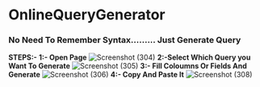 # OnlineQueryGenerator
### **No Need To Remember Syntax......... Just Generate Query**
****STEPS**:-**
**1:- Open Page**
![Screenshot (304)](https://user-images.githubusercontent.com/64838080/90693528-a0db8680-e294-11ea-9603-37e5d5a0a6c2.png)
**2:-Select Which Query you Want To Generate**
![Screenshot (305)](https://user-images.githubusercontent.com/64838080/90693534-a507a400-e294-11ea-8963-d6299a69d37f.png)
**3:- Fill Coloumns Or Fields And Generate**
![Screenshot (306)](https://user-images.githubusercontent.com/64838080/90693544-a8029480-e294-11ea-8d13-812fe242a50b.png)
**4:- Copy And Paste It**
![Screenshot (308)](https://user-images.githubusercontent.com/64838080/90693555-aa64ee80-e294-11ea-88c0-0203daf6c23e.png)
